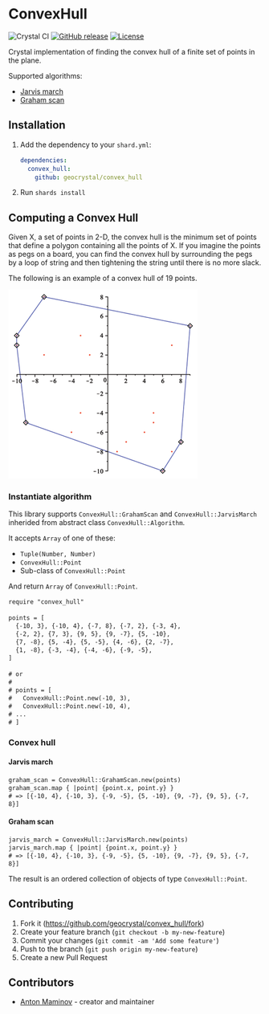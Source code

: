 # ConvexHull

![Crystal CI](https://github.com/geocrystal/convex_hull/workflows/Crystal%20CI/badge.svg)
[![GitHub release](https://img.shields.io/github/release/geocrystal/convex_hull.svg)](https://github.com/geocrystal/convex_hull/releases)
[![License](https://img.shields.io/github/license/geocrystal/convex_hull.svg)](https://github.com/geocrystal/convex_hull/blob/master/LICENSE)

Crystal implementation of finding the convex hull of a finite set of points in the plane.

Supported algorithms:

- [Jarvis march](https://en.wikipedia.org/wiki/Gift_wrapping_algorithm)
- [Graham scan](https://en.wikipedia.org/wiki/Graham_scan)

## Installation

1. Add the dependency to your `shard.yml`:

   ```yaml
   dependencies:
     convex_hull:
       github: geocrystal/convex_hull
   ```

2. Run `shards install`

## Computing a Convex Hull

Given X, a set of points in 2-D, the convex hull is the minimum set of points that define a polygon containing all the points of X. If you imagine the points as pegs on a board, you can find the convex hull by surrounding the pegs by a loop of string and then tightening the string until there is no more slack.

The following is an example of a convex hull of 19 points.

![convex hull](/assets/convex.png)

### Instantiate algorithm

This library supports `ConvexHull::GrahamScan` and `ConvexHull::JarvisMarch` inherided from abstract class `ConvexHull::Algorithm`.

It accepts `Array` of one of these:

- `Tuple(Number, Number)`
- `ConvexHull::Point`
- Sub-class of `ConvexHull::Point`

And return `Array` of `ConvexHull::Point`.

```crystal
require "convex_hull"

points = [
  {-10, 3}, {-10, 4}, {-7, 8}, {-7, 2}, {-3, 4},
  {-2, 2}, {7, 3}, {9, 5}, {9, -7}, {5, -10},
  {7, -8}, {5, -4}, {5, -5}, {4, -6}, {2, -7},
  {1, -8}, {-3, -4}, {-4, -6}, {-9, -5},
]

# or
#
# points = [
#   ConvexHull::Point.new(-10, 3),
#   ConvexHull::Point.new(-10, 4),
# ...
# ]

```

### Convex hull

#### Jarvis march


```crystal
graham_scan = ConvexHull::GrahamScan.new(points)
graham_scan.map { |point| {point.x, point.y} }
# => [{-10, 4}, {-10, 3}, {-9, -5}, {5, -10}, {9, -7}, {9, 5}, {-7, 8}]
```

#### Graham scan

```crystal
jarvis_march = ConvexHull::JarvisMarch.new(points)
jarvis_march.map { |point| {point.x, point.y} }
# => [{-10, 4}, {-10, 3}, {-9, -5}, {5, -10}, {9, -7}, {9, 5}, {-7, 8}]
```

The result is an ordered collection of objects of type `ConvexHull::Point`.

## Contributing

1. Fork it (<https://github.com/geocrystal/convex_hull/fork>)
2. Create your feature branch (`git checkout -b my-new-feature`)
3. Commit your changes (`git commit -am 'Add some feature'`)
4. Push to the branch (`git push origin my-new-feature`)
5. Create a new Pull Request

## Contributors

- [Anton Maminov](https://github.com/mamantoha) - creator and maintainer
